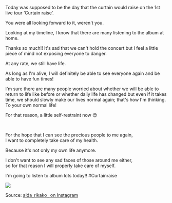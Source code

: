 Today was supposed to be the day that the curtain would raise on the 1st live tour ‘Curtain raise’.

You were all looking forward to it, weren't you.

Looking at my timeline, I know that there are many listening to the album at home.

Thanks so much!! It's sad that we can't hold the concert but I feel a little piece of mind not exposing everyone to danger.

At any rate, we still have life.

As long as I'm alive, I will definitely be able to see everyone again and be able to have fun times!

I'm sure there are many people worried about whether we will be able to return to life like before or whether daily life has changed but even if it takes time, we should slowly make our lives normal again; that's how I'm thinking. To your own normal life!

For that reason, a little self-restraint now 😊

<p>&nbsp;</p>

For the hope that I can see the precious people to me again,  
I want to completely take care of my health.

Because it's not only my own life anymore.

I don't want to see any sad faces of those around me either,  
so for that reason I will properly take care of myself.

I'm going to listen to album lots today!! #Curtainraise

![](https://scontent-lht6-1.cdninstagram.com/v/t51.2885-15/sh0.08/e35/s640x640/92822491_227686778344824_5706463683640139295_n.jpg?_nc_ht=scontent-lht6-1.cdninstagram.com&_nc_cat=100&_nc_ohc=lpKMMOVxfxMAX_zPT9E&oh=1c29e6ff3588ffebe61a2628ed4218ba&oe=5EB9D347)


Source: [aida_rikako_ on Instagram](https://instagram.com/p/B-1mBbEDWU_/)

